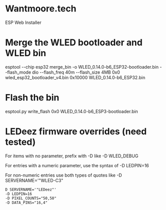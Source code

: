 # Wantmoore.tech
ESP Web Installer


# Merge the WLED bootloader and WLED bin
esptool --chip esp32 merge_bin -o WLED_0.14.0-b6_ESP32-bootloader.bin --flash_mode dio --flash_freq 40m --flash_size 4MB 0x0 wled_esp32_bootloader_v4.bin 0x10000 WLED_0.14.0-b6_ESP32.bin

# Flash the bin
esptool.py write_flash 0x0 WLED_0.14.0-b6_ESP3-bootloader.bin

# LEDeez firmware overrides (need tested)
For items with no parameter, prefix with -D like -D WLED_DEBUG

For entries with a numeric parameter, use the syntax of -D LEDPIN=16

For non-numeric entries use both types of quotes like -D SERVERNAME='"WLED-C3"

    D SERVERNAME='"LEDeez"'
    -D LEDPIN=16
    -D PIXEL_COUNTS="50,50"
    -D DATA_PINS="16,4"
